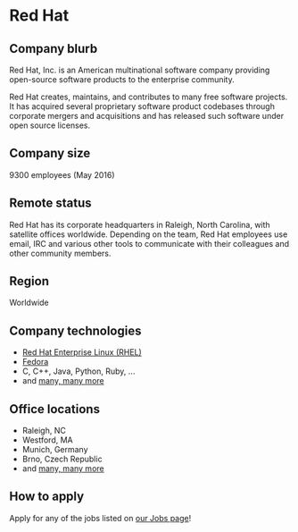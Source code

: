 # Red Hat

## Company blurb

Red Hat, Inc. is an American multinational software company providing open-source software products to the enterprise community.

Red Hat creates, maintains, and contributes to many free software projects. It has acquired several proprietary software product codebases through corporate mergers and acquisitions and has released such software under open source licenses.

## Company size

9300 employees (May 2016)

## Remote status

Red Hat has its corporate headquarters in Raleigh, North Carolina, with satellite offices worldwide. Depending on the team, Red Hat employees use email, IRC and various other tools to communicate with their colleagues and other community members.

## Region

Worldwide

## Company technologies

- [Red Hat Enterprise Linux (RHEL)](https://www.redhat.com/en/technologies/linux-platforms/enterprise-linux)
- [Fedora](https://getfedora.org/)
- C, C++, Java, Python, Ruby, ...
- and [many, many more](http://community.redhat.com/software/)

## Office locations

- Raleigh, NC
- Westford, MA
- Munich, Germany
- Brno, Czech Republic
- and [many, many more](https://www.redhat.com/en/about/office-locations)

## How to apply

Apply for any of the jobs listed on [our Jobs page](https://www.redhat.com/en/jobs)!
